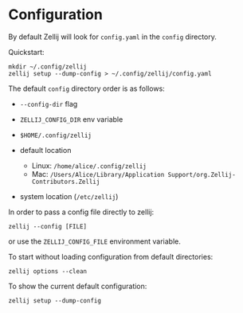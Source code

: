 # Configuration

By default Zellij will look for `config.yaml` in the `config` directory.

Quickstart:
```
mkdir ~/.config/zellij
zellij setup --dump-config > ~/.config/zellij/config.yaml
```

The default `config` directory order is as follows:

- `--config-dir` flag
- `ZELLIJ_CONFIG_DIR` env variable
- `$HOME/.config/zellij`
- default location
    - Linux: `/home/alice/.config/zellij`
    - Mac: `/Users/Alice/Library/Application Support/org.Zellij-Contributors.Zellij`

- system location (`/etc/zellij`)

In order to  pass a config file directly to zellij:

```
zellij --config [FILE]
```

or use the `ZELLIJ_CONFIG_FILE` environment variable.


To start without loading configuration from default directories:

```
zellij options --clean
```

To show the current default configuration:
```
zellij setup --dump-config
```
